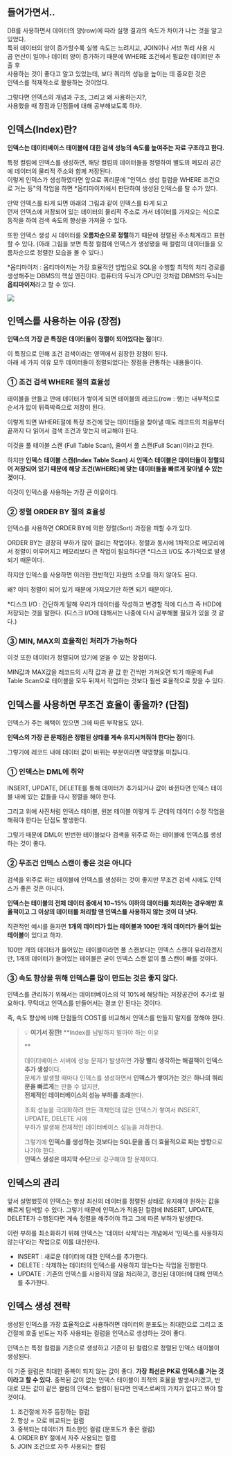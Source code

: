 ## **들어가면서..**

DB를 사용하면서 데이터의 양(row)에 따라 실행 결과의 속도가 차이가 나는 것을 알고 있었다. \
특히 데이터의 양이 증가할수록 실행 속도는 느려지고, JOIN이나 서브 쿼리 사용 시 \
곱 연산이 일어나 데이터 양이 증가하기 때문에 WHERE 조건에서 필요한 데이터만 추출 후 \
사용하는 것이 좋다고 알고 있었는데, 보다 쿼리의 성능을 높이는 데 중요한 것은 \
인덱스를 적재적소로 활용하는 것이었다.

그렇다면 인덱스의 개념과 구조, 그리고 왜 사용하는지?, \
사용했을 때 장점과 단점들에 대해 공부해보도록 하자.

## **인덱스(Index)란?**

**인덱스는 데이터베이스 테이블에 대한 검색 성능의 속도를 높여주는 자료 구조라고 한다.**

특정 컬럼에 인덱스를 생성하면, 해당 컬럼의 데이터들을 정렬하여 별도의 메모리 공간에 데이터의 물리적 주소와 함께 저장된다. \
이렇게 인덱스가 생성하였다면 앞으로 쿼리문에 "인덱스 생성 컬럼을 WHERE 조건으로 거는 등"의 작업을 하면 \*옵티마이저에서 판단하여 생성된 인덱스를 탈 수가 있다.

만약 인덱스를 타게 되면 아래의 그림과 같이 인덱스를 타게 되고 \
먼저 인덱스에 저장되어 있는 데이터의 물리적 주소로 가서 데이터를 가져오는 식으로 동작을 하여 검색 속도의 향상을 가져올 수 있다.

또한 인덱스 생성 시 데이터를 **오름차순으로 정렬**하기 때문에 정렬된 주소체계라고 표현할 수 있다. (아래 그림을 보면 특정 컬럼에 인덱스가 생성됐을 때 컬럼의 데이터들을 오름차순으로 정렬한 모습을 볼 수 있다.)

\*옵티마이저 : 옵티마이저는 가장 효율적인 방법으로 SQL을 수행할 최적의 처리 경로를 생성해주는 DBMS의 핵심 엔진이다. 컴퓨터의 두뇌가 CPU인 것처럼 DBMS의 두뇌는 **옵티마이저**라고 할 수 있다.

![](https://blog.kakaocdn.net/dn/bPb8pb/btrePWRO9HY/qrzMfX84KAAuFgkyZkKtKK/img.png)

## **인덱스를 사용하는 이유 (장점)**

**인덱스의 가장 큰 특징은 데이터들이 정렬이 되어있다는 점**이다.

이 특징으로 인해 조건 검색이라는 영역에서 굉장한 장점이 된다. \
아래 세 가지 이유 모두 데이터들이 정렬되었다는 장점을 관통하는 내용들이다.

### **① 조건 검색 WHERE 절의 효율성**

테이블을 만들고 안에 데이터가 쌓이게 되면 테이블의 레코드(row : 행)는 내부적으로 순서가 없이 뒤죽박죽으로 저장이 된다.

이렇게 되면 WHERE절에 특정 조건에 맞는 데이터들을 찾아낼 때도 레코드의 처음부터 끝까지 다 읽어서 검색 조건과 맞는지 비교해야 한다.

이것을 풀 테이블 스캔 (Full Table Scan), 줄여서 풀 스캔(Full Scan)이라고 한다.

하지만 **인덱스 테이블 스캔(Index Table Scan) 시 인덱스 테이블은 데이터들이 정렬되어 저장되어 있기 때문에 해당 조건(WHERE)에 맞는 데이터들을 빠르게 찾아낼 수 있는 것**이다.

이것이 인덱스를 사용하는 가장 큰 이유이다.

### **② 정렬 ORDER BY 절의 효율성**

인덱스를 사용하면 ORDER BY에 의한 정렬(Sort) 과정을 피할 수가 있다.

ORDER BY는 굉장히 부하가 많이 걸리는 작업이다. 정렬과 동시에 1차적으로 메모리에서 정렬이 이루어지고 메모리보다 큰 작업이 필요하다면 \*디스크 I/O도 추가적으로 발생되기 때문이다.

하지만 인덱스를 사용하면 이러한 전반적인 자원의 소모를 하지 않아도 된다.

왜? 이미 정렬이 되어 있기 때문에 가져오기만 하면 되기 때문이다.

\*디스크 I/O : 간단하게 말해 우리가 데이터를 작성하고 변경할 적에 디스크 즉 HDD에 저장되는 것을 말한다. (디스크 I/O에 대해서는 나중에 다시 공부해볼 필요가 있을 것 같다.)

### **③ MIN, MAX의 효율적인 처리가 가능하다**

이것 또한 데이터가 정렬되어 있기에 얻을 수 있는 장점이다.

MIN값과 MAX값을 레코드의 시작 값과 끝 값 한 건씩만 가져오면 되기 때문에 Full Table Scan으로 테이블을 모두 뒤져서 작업하는 것보다 훨씬 효율적으로 찾을 수 있다.

## **인덱스를 사용하면 무조건 효율이 좋을까? (단점)**

인덱스가 주는 혜택이 있으면 그에 따른 부작용도 있다.

**인덱스의 가장 큰 문제점은 정렬된 상태를 계속 유지시켜줘야 한다는 점**이다.

그렇기에 레코드 내에 데이터 값이 바뀌는 부분이라면 악영향을 미칩니다.

### **① 인덱스는 DML에 취약**

INSERT, UPDATE, DELETE를 통해 데이터가 추가되거나 값이 바뀐다면 인덱스 테이블 내에 있는 값들을 다시 정렬을 해야 한다.

그리고 위에 사진처럼 인덱스 테이블, 원본 테이블 이렇게 두 군데의 데이터 수정 작업을 해줘야 한다는 단점도 발생한다.

그렇기 때문에 DML이 빈번한 테이블보다 검색을 위주로 하는 테이블에 인덱스를 생성하는 것이 좋다.

### **② 무조건 인덱스 스캔이 좋은 것은 아니다**

검색을 위주로 하는 테이블에 인덱스를 생성하는 것이 좋지만 무조건 검색 시에도 인덱스가 좋은 것은 아니다.

**인덱스는 테이블의 전체 데이터 중에서 10~15% 이하의 데이터를 처리하는 경우에만 효율적이고 그 이상의 데이터를 처리할 땐 인덱스를 사용하지 않는 것이 더 낫다.**

직관적인 예시를 들자면 **1개의 데이터가 있는 테이블과 100만 개의 데이터가 들어 있는 테이블**이 있다고 하자.

100만 개의 데이터가 들어있는 테이블이라면 풀 스캔보다는 인덱스 스캔이 유리하겠지만, 1개의 데이터가 들어있는 테이블은 굳이 인덱스 스캔 없이 풀 스캔이 빠를 것이다.

### **③ 속도 향상을 위해 인덱스를 많이 만드는 것은 좋지 않다.**

인덱스를 관리하기 위해서는 데이터베이스의 약 10%에 해당하는 저장공간이 추가로 필요하다. 무턱대고 인덱스를 만들어서는 결코 안 된다는 것이다.

즉, 속도 향상에 비해 단점들의 COST를 비교해서 인덱스를 만들지 말지를 정해야 한다.

> 💡 **여기서 잠깐!** \*\*Index를 남발하지 말아야 하는 이유
>
> \*\*
>
> 데이터베이스 서버에 성능 문제가 발생하면 **가장 빨리 생각하는 해결책이 인덱스 추가 생성**이다.  
> 문제가 발생할 때마다 인덱스를 생성하면서 **인덱스가 쌓여가는 것**은 **하나의 쿼리문을 빠르게**는 만들 수 있지만,  
> **전체적인 데이터베이스의 성능 부하를 초래**한다.
>
> 조회 성능을 극대화하려 만든 객체인데 많은 인덱스가 쌓여서 INSERT, UPDATE, DELETE 시에  
> 부하가 발생해 전체적인 데이터베이스 성능을 저하한다.
>
> 그렇기에 **인덱스를 생성하는 것보다는 SQL문을 좀 더 효율적으로 짜는 방향**으로 나가야 한다.  
> **인덱스 생성은 마지막 수단**으로 강구해야 할 문제이다.

## **인덱스의 관리**

앞서 설명했듯이 인덱스는 항상 최신의 데이터를 정렬된 상태로 유지해야 원하는 값을 빠르게 탐색할 수 있다. 그렇기 때문에 인덱스가 적용된 컬럼에 INSERT, UPDATE, DELETE가 수행된다면 계속 정렬을 해주어야 하고 그에 따른 부하가 발생한다.

이런 부하를 최소화하기 위해 인덱스는 '데이터 삭제'라는 개념에서 '인덱스를 사용하지 않는다'라는 작업으로 이를 대신한다.

- INSERT : 새로운 데이터에 대한 인덱스를 추가한다.
- DELETE : 삭제하는 데이터의 인덱스를 사용하지 않는다는 작업을 진행한다.
- UPDATE : 기존의 인덱스를 사용하지 않음 처리하고, 갱신된 데이터에 대해 인덱스를 추가한다.

## **인덱스 생성 전략**

생성된 인덱스를 가장 효율적으로 사용하려면 데이터의 분포도는 최대한으로 그리고 조건절에 호출 빈도는 자주 사용되는 컬럼을 인덱스로 생성하는 것이 좋다.

인덱스는 특정 컬럼을 기준으로 생성하고 기준이 된 컬럼으로 정렬된 인덱스 테이블이 생성된다.

이 기준 컬럼은 최대한 중복이 되지 않는 값이 좋다. **가장 최선은 PK로 인덱스를 거는 것이라고 할 수 있다.** 중복된 값이 없는 인덱스 테이블이 최적의 효율을 발생시키겠고, 반대로 모든 값이 같은 컬럼의 인덱스 컬럼이 된다면 인덱스로써의 가치가 없다고 봐야 할 것이다.

1.  조건절에 자주 등장하는 컬럼
2.  항상 = 으로 비교되는 컬럼
3.  중복되는 데이터가 최소한인 컬럼 (분포도가 좋은 컬럼)
4.  ORDER BY 절에서 자주 사용되는 컬럼
5.  JOIN 조건으로 자주 사용되는 컬럼
